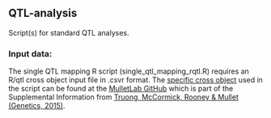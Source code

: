 ## QTL-analysis
Script(s) for standard QTL analyses.
### Input data:
The single QTL mapping R script (single\_qtl\_mapping\_rqtl.R) requires an R/qtl cross object input file in .csvr format. The [specific cross object](https://github.com/MulletLab/leafangle_supplement/blob/master/h2_and_qtl/R07018_x_R07020/R07018xR07020_genetic_map_with_phenotypes.csv) used in the script can be found at the [MulletLab GitHub](https://github.com/MulletLab/leafangle_supplement) which is part of the Supplemental Information from [Truong, McCormick, Rooney & Mullet (Genetics, 2015)](http://www.genetics.org/content/201/3/1229).
